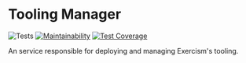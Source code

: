 # Tooling Manager

![Tests](https://github.com/exercism/tooling-orchestrator/workflows/Tests/badge.svg)
[![Maintainability](https://api.codeclimate.com/v1/badges/d4fa74b662731c5ec239/maintainability)](https://codeclimate.com/github/exercism/tooling-orchestrator/maintainability)
[![Test Coverage](https://api.codeclimate.com/v1/badges/d4fa74b662731c5ec239/test_coverage)](https://codeclimate.com/github/exercism/tooling-orchestrator/test_coverage)

An service responsible for deploying and managing Exercism's tooling.
